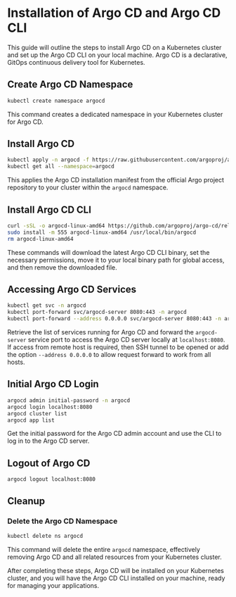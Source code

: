 
# Installation of Argo CD and Argo CD CLI

This guide will outline the steps to install Argo CD on a Kubernetes cluster and set up the Argo CD CLI on your local machine. Argo CD is a declarative, GitOps continuous delivery tool for Kubernetes.

## Create Argo CD Namespace

```bash
kubectl create namespace argocd
```

This command creates a dedicated namespace in your Kubernetes cluster for Argo CD.

## Install Argo CD

```bash
kubectl apply -n argocd -f https://raw.githubusercontent.com/argoproj/argo-cd/stable/manifests/install.yaml
kubectl get all --namespace=argocd
```

This applies the Argo CD installation manifest from the official Argo project repository to your cluster within the `argocd` namespace.

## Install Argo CD CLI

```bash
curl -sSL -o argocd-linux-amd64 https://github.com/argoproj/argo-cd/releases/latest/download/argocd-linux-amd64
sudo install -m 555 argocd-linux-amd64 /usr/local/bin/argocd
rm argocd-linux-amd64
```

These commands will download the latest Argo CD CLI binary, set the necessary permissions, move it to your local binary path for global access, and then remove the downloaded file.

## Accessing Argo CD Services

```bash
kubectl get svc -n argocd
kubectl port-forward svc/argocd-server 8080:443 -n argocd
kubectl port-forward --address 0.0.0.0 svc/argocd-server 8080:443 -n argocd
```

Retrieve the list of services running for Argo CD and forward the `argocd-server` service port to access the Argo CD server locally at `localhost:8080`.  If access from remote host is required, then SSH tunnel to be opened or add the option `--address 0.0.0.0` to allow request forward to work from all hosts.

## Initial Argo CD Login

```bash
argocd admin initial-password -n argocd
argocd login localhost:8080
argocd cluster list
argocd app list
```

Get the initial password for the Argo CD admin account and use the CLI to log in to the Argo CD server.

## Logout of Argo CD

```bash
argocd logout localhost:8080
```


## Cleanup

### Delete the Argo CD Namespace

```bash
kubectl delete ns argocd
```

This command will delete the entire `argocd` namespace, effectively removing Argo CD and all related resources from your Kubernetes cluster.

After completing these steps, Argo CD will be installed on your Kubernetes cluster, and you will have the Argo CD CLI installed on your machine, ready for managing your applications.

